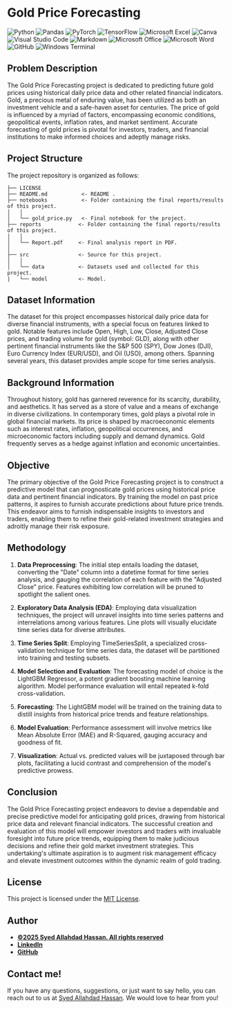 # Gold Price Forecasting

![Python](https://img.shields.io/badge/Python-3776AB.svg?style=for-the-badge&logo=Python&logoColor=white)
![Pandas](https://img.shields.io/badge/pandas-%23150458.svg?style=for-the-badge&logo=pandas&logoColor=white)
![PyTorch](https://img.shields.io/badge/PyTorch-%23EE4C2C.svg?style=for-the-badge&logo=PyTorch&logoColor=white)
![TensorFlow](https://img.shields.io/badge/TensorFlow-%23FF6F00.svg?style=for-the-badge&logo=TensorFlow&logoColor=white)
![Microsoft Excel](https://img.shields.io/badge/Microsoft_Excel-217346?style=for-the-badge&logo=microsoft-excel&logoColor=white)
![Canva](https://img.shields.io/badge/Canva-%2300C4CC.svg?style=for-the-badge&logo=Canva&logoColor=white)
![Visual Studio Code](https://img.shields.io/badge/Visual%20Studio%20Code-0078d7.svg?style=for-the-badge&logo=visual-studio-code&logoColor=white)
![Markdown](https://img.shields.io/badge/markdown-%23000000.svg?style=for-the-badge&logo=markdown&logoColor=white)
![Microsoft Office](https://img.shields.io/badge/Microsoft_Office-D83B01?style=for-the-badge&logo=microsoft-office&logoColor=white)
![Microsoft Word](https://img.shields.io/badge/Microsoft_Word-2B579A?style=for-the-badge&logo=microsoft-word&logoColor=white)
![GitHub](https://img.shields.io/badge/github-%23121011.svg?style=for-the-badge&logo=github&logoColor=white)
![Windows Terminal](https://img.shields.io/badge/Windows%20Terminal-%234D4D4D.svg?style=for-the-badge&logo=windows-terminal&logoColor=white)

## Problem Description

The Gold Price Forecasting project is dedicated to predicting future gold prices using historical daily price data and other related financial indicators. Gold, a precious metal of enduring value, has been utilized as both an investment vehicle and a safe-haven asset for centuries. The price of gold is influenced by a myriad of factors, encompassing economic conditions, geopolitical events, inflation rates, and market sentiment. Accurate forecasting of gold prices is pivotal for investors, traders, and financial institutions to make informed choices and adeptly manage risks.

## Project Structure

The project repository is organized as follows:

```
├── LICENSE
├── README.md           <- README .
├── notebooks           <- Folder containing the final reports/results of this project.
│   │
│   └── gold_price.py   <- Final notebook for the project.
├── reports            <- Folder containing the final reports/results of this project.
│   │
│   └── Report.pdf     <- Final analysis report in PDF.
│   
├── src                <- Source for this project.
│   │
│   └── data           <- Datasets used and collected for this project.
|   └── model          <- Model.

```

## Dataset Information

The dataset for this project encompasses historical daily price data for diverse financial instruments, with a special focus on features linked to gold. Notable features include Open, High, Low, Close, Adjusted Close prices, and trading volume for gold (symbol: GLD), along with other pertinent financial instruments like the S&P 500 (SPY), Dow Jones (DJI), Euro Currency Index (EUR/USD), and Oil (USO), among others. Spanning several years, this dataset provides ample scope for time series analysis.

## Background Information

Throughout history, gold has garnered reverence for its scarcity, durability, and aesthetics. It has served as a store of value and a means of exchange in diverse civilizations. In contemporary times, gold plays a pivotal role in global financial markets. Its price is shaped by macroeconomic elements such as interest rates, inflation, geopolitical occurrences, and microeconomic factors including supply and demand dynamics. Gold frequently serves as a hedge against inflation and economic uncertainties.

## Objective

The primary objective of the Gold Price Forecasting project is to construct a predictive model that can prognosticate gold prices using historical price data and pertinent financial indicators. By training the model on past price patterns, it aspires to furnish accurate predictions about future price trends. This endeavor aims to furnish indispensable insights to investors and traders, enabling them to refine their gold-related investment strategies and adroitly manage their risk exposure.

## Methodology

1. **Data Preprocessing**: The initial step entails loading the dataset, converting the "Date" column into a datetime format for time series analysis, and gauging the correlation of each feature with the "Adjusted Close" price. Features exhibiting low correlation will be pruned to spotlight the salient ones.

2. **Exploratory Data Analysis (EDA)**: Employing data visualization techniques, the project will unravel insights into time series patterns and interrelations among various features. Line plots will visually elucidate time series data for diverse attributes.

3. **Time Series Split**: Employing TimeSeriesSplit, a specialized cross-validation technique for time series data, the dataset will be partitioned into training and testing subsets.

4. **Model Selection and Evaluation**: The forecasting model of choice is the LightGBM Regressor, a potent gradient boosting machine learning algorithm. Model performance evaluation will entail repeated k-fold cross-validation.

5. **Forecasting**: The LightGBM model will be trained on the training data to distill insights from historical price trends and feature relationships.

6. **Model Evaluation**: Performance assessment will involve metrics like Mean Absolute Error (MAE) and R-Squared, gauging accuracy and goodness of fit.

7. **Visualization**: Actual vs. predicted values will be juxtaposed through bar plots, facilitating a lucid contrast and comprehension of the model's predictive prowess.

## Conclusion

The Gold Price Forecasting project endeavors to devise a dependable and precise predictive model for anticipating gold prices, drawing from historical price data and relevant financial indicators. The successful creation and evaluation of this model will empower investors and traders with invaluable foresight into future price trends, equipping them to make judicious decisions and refine their gold market investment strategies. This undertaking's ultimate aspiration is to augment risk management efficacy and elevate investment outcomes within the dynamic realm of gold trading.
## License

This project is licensed under the [MIT License](LICENSE).
## Author
- <ins><b>©2025 Syed Allahdad Hassan. All rights reserved</b></ins>
- <b>[LinkedIn](https://www.linkedin.com/in/syed-hassan-7b610829a/)</b>
- <b> [GitHub](https://github.com/SyedHassan007)</b>




## Contact me!
If you have any questions, suggestions, or just want to say hello, you can reach out to us at [Syed Allahdad Hassan](mailto:syedallahdadhassan8@gmail.com). We would love to hear from you!
